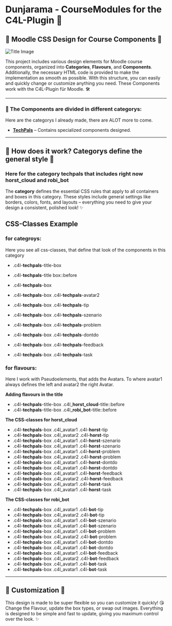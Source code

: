 # Dunjarama - CourseModules for the C4L-Plugin 🎉

## 🎨 Moodle CSS Design for Course Components 🎨

![Title Image](https://assets.codepen.io/7398902/readme.png)

This project includes various design elements for Moodle course components, organized into **Categories**, **Flavours**, and **Components**. Additionally, the necessary HTML code is provided to make the implementation as smooth as possible. With this structure, you can easily and quickly change or customize anything you need. These Components work with the C4L-Plugin für Moodle.  🛠️

---

### 📂 The Components are divided in different categorys:
Here are the categorys I already made, there are ALOT more to come. 

- [**TechPals**](#category-techpals) – Contains specialized components designed.


---

## 🌟 **How does it work? Categorys define the general style** 🌟
### Here for the category techpals that includes right now horst_cloud and robi_bot

The **category** defines the essential CSS rules that apply to all containers and boxes in this category. These styles include general settings like borders, colors, fonts, and layouts – everything you need to give your design a consistent, polished look! ✨

## CSS-Classes Example

### for categroys:
Here you see all css-classes, that define that look of the components in this category

- .c4l-**techpals**-title-box 
- .c4l-**techpals**-title box::before

- .c4l-**techpals**-box
- .c4l-**techpals**-box .c4l-**techpals**-avatar2

- .c4l-**techpals**-box .c4l-**techpals**-tip
- .c4l-**techpals**-box .c4l-**techpals**-szenario
- .c4l-**techpals**-box .c4l-**techpals**-problem
- .c4l-**techpals**-box .c4l-**techpals**-dontdo
- .c4l-**techpals**-box .c4l-**techpals**-feedback
- .c4l-**techpals**-box .c4l-**techpals**-task

### for flavours:
Here I work with Pseudoelements, that adds the Avatars. To where avatar1 always defines the left and avatar2 the right Avatar. 


**Adding flavours in the title**
- .c4l-**techpals**-title-box .c4l_**horst_cloud**-title::before
- .c4l-**techpals**-title-box .c4l_**robi_bot**-title::before


**The CSS-classes for horst_cloud**
- .c4l-**techpals**-box .c4l_avatar1 .c4l-**horst**-tip
- .c4l-**techpals**-box .c4l_avatar2 .c4l-**horst**-tip
- .c4l-**techpals**-box .c4l_avatar1 .c4l-**horst**-szenario
- .c4l-**techpals**-box .c4l_avatar1 .c4l-**horst**-szenario
- .c4l-**techpals**-box .c4l_avatar1 .c4l-**horst**-problem
- .c4l-**techpals**-box .c4l_avatar2 .c4l-**horst**-problem
- .c4l-**techpals**-box .c4l_avatar1 .c4l-**horst**-dontdo
- .c4l-**techpals**-box .c4l_avatar1 .c4l-**horst**-dontdo
- .c4l-**techpals**-box .c4l_avatar1 .c4l-**horst**-feedback
- .c4l-**techpals**-box .c4l_avatar2 .c4l-**horst**-feedback
- .c4l-**techpals**-box .c4l_avatar1 .c4l-**horst**-task
- .c4l-**techpals**-box .c4l_avatar1 .c4l-**horst**-task

**The CSS-classes for robi_bot**
- .c4l-**techpals**-box .c4l_avatar1 .c4l-**bot**-tip
- .c4l-**techpals**-box .c4l_avatar2 .c4l-**bot**-tip
- .c4l-**techpals**-box .c4l_avatar1 .c4l-**bot**-szenario
- .c4l-**techpals**-box .c4l_avatar1 .c4l-**bot**-szenario
- .c4l-**techpals**-box .c4l_avatar1 .c4l-**bot**-problem
- .c4l-**techpals**-box .c4l_avatar2 .c4l-**bot**-problem
- .c4l-**techpals**-box .c4l_avatar1 .c4l-**bot**-dontdo
- .c4l-**techpals**-box .c4l_avatar1 .c4l-**bot**-dontdo
- .c4l-**techpals**-box .c4l_avatar1 .c4l-**bot**-feedback
- .c4l-**techpals**-box .c4l_avatar2 .c4l-**bot**-feedback
- .c4l-**techpals**-box .c4l_avatar1 .c4l-**bot**-task
- .c4l-**techpals**-box .c4l_avatar1 .c4l-**bot**-task

___


## **🎨 Customization 🎨**

This design is made to be super flexible so you can customize it quickly! 😘 Change the Flavour, update the box types, or swap out images. Everything is designed to be simple and fast to update, giving you maximum control over the look. ✨
